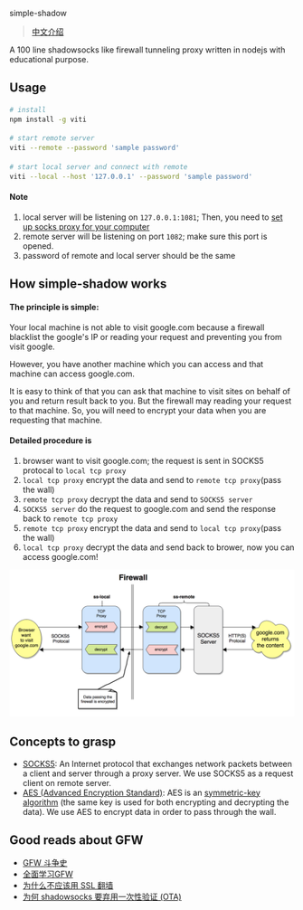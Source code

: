  simple-shadow

> [中文介绍](./README_CN.md)

A 100 line shadowsocks like firewall tunneling proxy written in nodejs with educational purpose.

## Usage

```bash
# install
npm install -g viti

# start remote server
viti --remote --password 'sample password'

# start local server and connect with remote
viti --local --host '127.0.0.1' --password 'sample password'
```

#### Note
1. local server will be listening on `127.0.0.1:1081`; Then, you need to [set up socks proxy for your computer](https://github.com/timqian/my-notes/issues/149)
1. remote server will be listening on port `1082`; make sure this port is opened.
1. password of remote and local server should be the same

## How simple-shadow works
#### The principle is simple:

Your local machine is not able to visit google.com because a firewall blacklist the google's IP or reading your request and preventing you from visit google. 

However, you have another machine which you can access and that machine can access google.com.

It is easy to think of that you can ask that machine to visit sites on behalf of you and return result back to you.
But the firewall may reading your request to that machine. So, you will need to encrypt your data when you are requesting that machine.

#### Detailed procedure is
1. browser want to visit google.com; the request is sent in SOCKS5 protocal to `local tcp proxy`
1. `local tcp proxy` encrypt the data and send to `remote tcp proxy`(pass the wall)
1. `remote tcp proxy` decrypt the data and send to `SOCKS5 server`
1. `SOCKS5 server` do the request to google.com and send the response back to `remote tcp proxy`
1. `remote tcp proxy` encrypt the data and send to `local tcp proxy`(pass the wall)
1. `local tcp proxy` decrypt the data and send back to brower, now you can access google.com!

![](./assets/structure.png)

## Concepts to grasp
- [SOCKS5](https://en.wikipedia.org/wiki/SOCKS): An Internet protocol that exchanges network packets between a client and server through a proxy server. We use SOCKS5 as a request client on remote server.
- [AES (Advanced Encryption Standard)](https://en.wikipedia.org/wiki/Advanced_Encryption_Standard): AES is an [symmetric-key algorithm](https://en.wikipedia.org/wiki/Symmetric-key_algorithm) (the same key is used for both encrypting and decrypting the data). We use AES to encrypt data in order to pass through the wall.

## Good reads about GFW

- [GFW 斗争史](https://blog.yandere.moe/moe/gfw-vs-proxy/97.html)
- [全面学习GFW](https://cokebar.info/archives/253)
- [为什么不应该用 SSL 翻墙](https://gist.github.com/clowwindy/5947691)
- [为何 shadowsocks 要弃用一次性验证 (OTA)](https://blessing.studio/why-do-shadowsocks-deprecate-ota/)